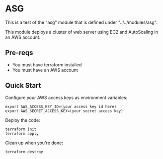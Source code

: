 # ASG

This is a test of the "asg" module that is defined under "../../modules/asg".

This module deploys a cluster of web server using EC2 and AutoScaling in an
AWS account.

## Pre-reqs

* You must have terraform installed
* You must have an AWS account

## Quick Start

Configure your AWS access keys as environment variables:

```
export AWS_ACCESS_KEY_ID=(your access key id here)
export AWS_SECRET_ACCESS_KEY=(your secret access key)
```

Deploy the code:

```
terraform init
terraform apply
```

Clean up when you're done:

```
terraform destroy
```
